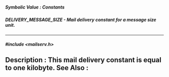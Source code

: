 ##### Symbolic Value : Constants
##### DELIVERY_MESSAGE_SIZE - Mail delivery constant for a message size unit.
---
##### #include <mailserv.h>
**Description :**
This mail delivery constant  is equal to one kilobyte.
**See Also :**
[](D:/md_files/.md)
---
